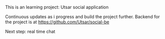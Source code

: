 This is an learning project: Utsar social application

Continuous updates as i progress and build the project further. Backend for the project is at https://github.com/Utsar/social-be

Next step: real time chat
